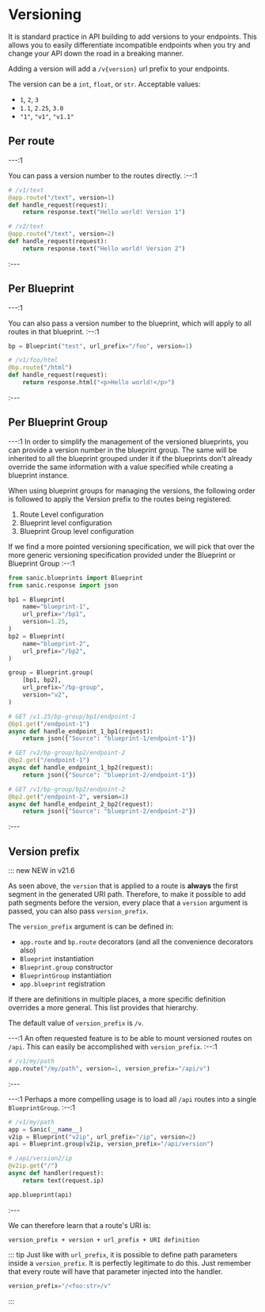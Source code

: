 # Versioning

It is standard practice in API building to add versions to your endpoints. This allows you to easily differentiate incompatible endpoints when you try and change your API down the road in a breaking manner.

Adding a version will add a `/v{version}` url prefix to your endpoints.

The version can be a `int`, `float`, or `str`. Acceptable values:

- `1`, `2`, `3`
- `1.1`, `2.25`, `3.0`
- `"1"`, `"v1"`, `"v1.1"`

## Per route

---:1

You can pass a version number to the routes directly.
:--:1
```python
# /v1/text
@app.route("/text", version=1)
def handle_request(request):
    return response.text("Hello world! Version 1")

# /v2/text
@app.route("/text", version=2)
def handle_request(request):
    return response.text("Hello world! Version 2")
```
:---

## Per Blueprint

---:1

You can also pass a version number to the blueprint, which will apply to all routes in that blueprint.
:--:1
```python
bp = Blueprint("test", url_prefix="/foo", version=1)

# /v1/foo/html
@bp.route("/html")
def handle_request(request):
    return response.html("<p>Hello world!</p>")
```
:---

## Per Blueprint Group

---:1
In order to simplify the management of the versioned blueprints, you can provide a version number in the blueprint
group. The same will be inherited to all the blueprint grouped under it if the blueprints don't already override the
same information with a value specified while creating a blueprint instance.

When using blueprint groups for managing the versions, the following order is followed to apply the Version prefix to
the routes being registered.

1. Route Level configuration
2. Blueprint level configuration
3. Blueprint Group level configuration

If we find a more pointed versioning specification, we will pick that over the more generic versioning specification
provided under the Blueprint or Blueprint Group
:--:1
```python
from sanic.blueprints import Blueprint
from sanic.response import json

bp1 = Blueprint(
    name="blueprint-1",
    url_prefix="/bp1",
    version=1.25,
)
bp2 = Blueprint(
    name="blueprint-2",
    url_prefix="/bp2",
)

group = Blueprint.group(
    [bp1, bp2],
    url_prefix="/bp-group",
    version="v2",
)

# GET /v1.25/bp-group/bp1/endpoint-1
@bp1.get("/endpoint-1")
async def handle_endpoint_1_bp1(request):
    return json({"Source": "blueprint-1/endpoint-1"})

# GET /v2/bp-group/bp2/endpoint-2
@bp2.get("/endpoint-1")
async def handle_endpoint_1_bp2(request):
    return json({"Source": "blueprint-2/endpoint-1"})

# GET /v1/bp-group/bp2/endpoint-2
@bp2.get("/endpoint-2", version=1)
async def handle_endpoint_2_bp2(request):
    return json({"Source": "blueprint-2/endpoint-2"})
```
:---

## Version prefix
::: new NEW in v21.6

As seen above, the `version` that is applied to a route is **always** the first segment in the generated URI path. Therefore, to make it possible to add path segments before the version, every place that a `version` argument is passed, you can also pass `version_prefix`. 

The `version_prefix` argument is can be defined in:

- `app.route` and `bp.route` decorators (and all the convenience decorators also)
- `Blueprint` instantiation
- `Blueprint.group` constructor
- `BlueprintGroup` instantiation
- `app.blueprint` registration

If there are definitions in multiple places, a more specific definition overrides a more general. This list provides that hierarchy.

The default value of `version_prefix` is `/v`.

---:1
An often requested feature is to be able to mount versioned routes on `/api`. This can easily be accomplished with `version_prefix`.
:--:1
```python
# /v1/my/path
app.route("/my/path", version=1, version_prefix="/api/v")
```
:---

---:1
Perhaps a more compelling usage is to load all `/api` routes into a single `BlueprintGroup`.
:--:1
```python
# /v1/my/path
app = Sanic(__name__)
v2ip = Blueprint("v2ip", url_prefix="/ip", version=2)
api = Blueprint.group(v2ip, version_prefix="/api/version")

# /api/version2/ip
@v2ip.get("/")
async def handler(request):
    return text(request.ip)

app.blueprint(api)
```
:---

We can therefore learn that a route's URI is:

```
version_prefix + version + url_prefix + URI definition
```

::: tip
Just like with `url_prefix`, it is possible to define path parameters inside a `version_prefix`. It is perfectly legitimate to do this. Just remember that every route will have that parameter injected into the handler.

```python
version_prefix="/<foo:str>/v"
```
:::
